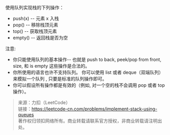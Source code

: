 使用队列实现栈的下列操作：
* push(x) -- 元素 x 入栈
* pop() -- 移除栈顶元素
* top() -- 获取栈顶元素
* empty() -- 返回栈是否为空

注意:
* 你只能使用队列的基本操作-- 也就是 push to back, peek/pop from front, size, 和 is empty 这些操作是合法的。
* 你所使用的语言也许不支持队列。 你可以使用 list 或者 deque（双端队列）来模拟一个队列 , 只要是标准的队列操作即可。
* 你可以假设所有操作都是有效的（例如, 对一个空的栈不会调用 pop 或者 top 操作）。

> 来源：力扣（LeetCode）  
> 链接：https://leetcode-cn.com/problems/implement-stack-using-queues  
> 著作权归领扣网络所有。商业转载请联系官方授权，非商业转载请注明出处。  